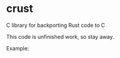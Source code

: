 # crust

C library for backporting Rust code to C

This code is unfinished work, so stay away.

Example:

